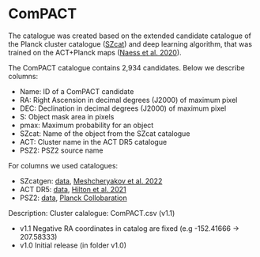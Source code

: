 # ComPACT

The catalogue was created based on the extended candidate catalogue of the Planck cluster catalogue ([SZcat](https://github.com/astromining/planck_szcat)) and deep learning algorithm, that was trained on the ACT+Planck maps ([Naess et al. 2020](https://iopscience.iop.org/article/10.1088/1475-7516/2020/12/046)). 

The ComPACT catalogue contains 2,934 candidates. Below we describe columns:
+ Name: ID of a ComPACT candidate
+ RA: Right Ascension in decimal degrees (J2000) of maximum pixel
+ DEC: Declination in decimal degrees (J2000) of maximum pixel
+ S: Object mask area in pixels
+ pmax: Maximum probability for an object
+ SZcat: Name of the object from the SZcat catalogue
+ ACT: Cluster name in the ACT DR5 catalogue
+ PSZ2:	PSZ2 source name 

For columns we used catalogues:
+ SZcatgen: [data](https://github.com/astromining/planck_szcat), [Meshcheryakov et al. 2022](https://link.springer.com/article/10.1134/S1063773722090055)
+ ACT DR5: [data](https://lambda.gsfc.nasa.gov/product/act/actpol_dr5_szcluster_catalog_get.html), [Hilton et al. 2021](https://iopscience.iop.org/article/10.3847/1538-4365/abd023)
+ PSZ2: [data](https://vizier.cds.unistra.fr/viz-bin/VizieR-3?-source=J/A%2bA/594/A27/psz2&-out.max=50&-out.form=HTML%20Table&-out.add=_r&-out.add=_RAJ,_DEJ&-sort=_r&-oc.form=sexa), [Planck Collobaration](https://ui.adsabs.harvard.edu/abs/2016A%26A...594A..27P/abstract)

Description:
Cluster calalogue: ComPACT.csv (v1.1)
+ v1.1 Negative RA coordinates in catalog are fixed (e.g -152.41666 -> 207.58333)
+ v1.0 Initial release (in folder v1.0)